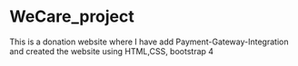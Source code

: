 # WeCare_project
This is a donation website where I have add Payment-Gateway-Integration and created the website using HTML,CSS, bootstrap 4
